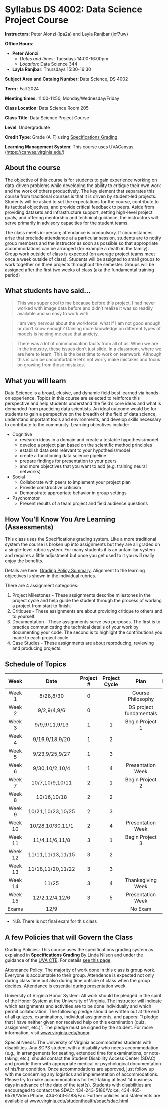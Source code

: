 # Syllabus DS 4002: Data Science Project Course

**Instructors**: Peter Alonzi (lpa2a) and Layla Ranjbar (jxf7uw)

**Office Hours**:
   - **Peter Alonzi**:
        - *Dates and times*: Tuesdays 14:00-16:00pm
        - *Location*:  Data Science 344
   - **Layla Ranjbar**: Thursdays 15:30-16:30

**Subject Area and Catalog Number**: Data Science, DS 4002

**Term** : Fall 2024

**Meeting times**:  11:00-11:50, Monday/Wednesday/Friday

**Class Location**: Data Science Room 205

**Class Title**: Data Science Project Course

**Level**: Undergraduate

**Credit Type**: Grade (A-F) using [Specifications Grading](https://app.cte.virginia.edu/events/cdi-2x-designing-equitable-grading-schemes)

**Learning Management System**: This course uses UVACanvas (https://canvas.virginia.edu/)
<br>

## About the course
The objective of this course is for students to gain experience working on data-driven 
problems while developing the ability to critique their own work and the work of others 
productively. The key element that separates this course from traditional courses is that it 
is driven by student-led projects. Students will be asked to set the expectations for the 
course, contribute to its tactical objectives, and provide critical feedback to peers. Aside 
from providing datasets and infrastructure support, setting high-level project goals, and 
offering mentorship and technical guidance, the instructors will serve primarily in 
advisory capacities for the student teams.

The class meets in-person; attendance is compulsory. If circumstances arise that preclude 
attendance at a particular session, students are to notify group members and the instructor 
as soon as possible so that appropriate accommodations can be arranged (for example a 
death in the family). Group work outside of class is expected (on average project teams meet once a week outside of class). Students will be assigned to 
small groups to work together on three projects throughout the semester. Groups will be 
assigned after the first two weeks of class (aka the fundamental training period)

## What students have said...
> This was super cool to me because before this project, I had never worked with image data before and didn’t realize it was so readily available and so easy to work with. 

> I am very nervous about the workforce, what if I am not good enough or don’t know enough? Gaining more knowledge on different types of models is helping me ease that anxiety.

> There was a lot of communication faults from all of us. When we are in the industry, these issues don’t just slide. In a classroom, where we are here to learn, This is the best time to work on teamwork. Although this is can be uncomfortable let’s not worry make mistakes and focus on growing from those mistakes.

## What you will learn 
Data Science is a broad, elusive, and dynamic field best learned via hands-on experience. 
Topics in this course are selected to reinforce this perspective and help students understand 
the field’s core ideas and what is demanded from practicing data scientists. An ideal 
outcome would be for students to gain a perspective on the breadth of the field of data 
science, understand important tools and environments, and develop skills necessary to 
contribute to the community. Learning objectives include:
* Cognitive
  * research ideas in a domain and create a testable hypothesis/model
  * develop a project plan based on the scientific method principles
  * establish data sets relevant to your hypothesis/model
  * create a functioning data science pipeline
  * prepare findings for presentation to your peers
  * and more objectives that you want to add (e.g. training neural networks)
* Social
  * Collaborate with peers to implement your project plan
  * Provide constructive criticism
  * Demonstrate appropriate behavior in group settings
* Psychomotor
  * Present results of a team project and field audience questions


## How You’ll Know You Are Learning (Assessments)
This class uses the Specifications grading system. Like a more traditional system the course is broken up into assignments but they are all graded on a single-level rubric system. For many students it is an unfamiliar system and requires a little adjustment but once you get used to it you will really enjoy the benefits.

Details are here: [Grading Policy Summary](grading.md). Alignment to the learning objectives is shown in the individual rubrics. 

There are 4 assignment categories:
1. Project Milestones - These assignments describe milestones in the project cycle and help guide the student through the process of working a project from start to finish.
2. Critiques - These assignments are about providing critique to others and to yourself.
3. Documentation - These assignments serve two purposes. The first is to practice communicating the technical details of your work by documenting your code. The second is to highlight the contributions you made to each project cycle.
4. Case Studies - These assignments are about reproducing, reviewing and producing projects.

## Schedule of Topics 

| Week 	| Date|Project # 	|Project Cycle	| Plan 	|Milestone	|
|:---:	|:---:|:---:	|:---:	|:---:	|:---:	|
| Week 1  | 8/28,8/30 |0	|  	   | 	Course Philosophy    |	      |
| Week 2  | 9/2,9/4,9/6 |0  |   | DS project fundamentals | |
| Week 3  | 9/9,9/11,9/13 |1  | 1	|Begin Project 1 | MI1	|
| Week 4  | 9/16,9/18,9/20|1|	2 |   | MI2	|
| Week 5  | 9/23,9/25,9/27|1 | 3 |    | MI3   |
| Week 6	 | 9/30,10/2,10/4 |1	  | 4 | Presentation Week  | MI4  |
| Week 7  | 10/7,10/9,10/11 |2   | 1	|   Begin Project 2	|MI1 |
| Week 8  | 10/16,10/18 | 2	| 2	| 	  |MI2|
| Week 9  | 10/21,10/23,10/25|2	| 3	|	  | MI3	|
| Week 10 | 10/28,10/30,11/1 | 2 | 4 | Presentation Week | MI4 |
| Week 11 | 11/4,11/6,11/8 |  3  |	1 | Begin Project 3 | MI1 |
| Week 12 | 11/11,11/13,11/15 | 3 | 2	|   | MI2 |
| Week 13 | 11/18,11/20,11/22| 3 | 3 | |  |
| Week 14 | 11/25 | 3	| 	4| Thanksgiving Week  | MI3  |
| Week 15 | 12/2,12/4,12/6 |3 	| 5 	| Presentation Week | MI4 	|
| Exams | 12/9         |    |      |  No Exam           |      |

* N.B. There is not final exam for this class

## A few Policies that will Govern the Class

Grading Policies: This course uses the specifications grading system as explained in **Specifications Grading** By Linda Nilson and under the guidance of the [UVA CTE](https://app.cte.virginia.edu/events/cdi-2x-designing-equitable-grading-schemes). For details [see this page](grading.md).

Attendance Policy: The majority of work done in this class is group work. Everyone is accountable to their group. Attendence is expected not only during class time but also during time outside of class when the group decides. Attendance is essential during presentation week.

University of Virginia Honor System: All work should be pledged in the spirit of the Honor System at the University of Virginia. The instructor will indicate which assignments and activities are to be done individually and which permit collaboration. The following pledge should be written out at the end of all quizzes, examinations, individual assignments, and papers:  “I pledge that I have neither given nor received help on this examination (quiz, assignment, etc.)”.  The pledge must be signed by the student. For more information, visit www.virginia.edu/honor.


Special Needs:  The University of Virginia accommodates students with disabilities. Any SCPS student with a disability who needs accommodation (e.g., in arrangements for seating, extended time for examinations, or note-taking, etc.), should contact the Student Disability Access Center (SDAC) and provide them with appropriate medical or psychological documentation of his/her condition. Once accommodations are approved, just follow up with me concerning any logistics and implementation of accommodations.  Please try to make accommodations for test-taking at least 14 business days in advance of the date of the test(s). Students with disabilities are encouraged to contact the SDAC: 434-243-5180/Voice, 434-465-6579/Video Phone, 434-243-5188/Fax. Further policies and statements are available at www.virginia.edu/studenthealth/sdac/sdac.html

